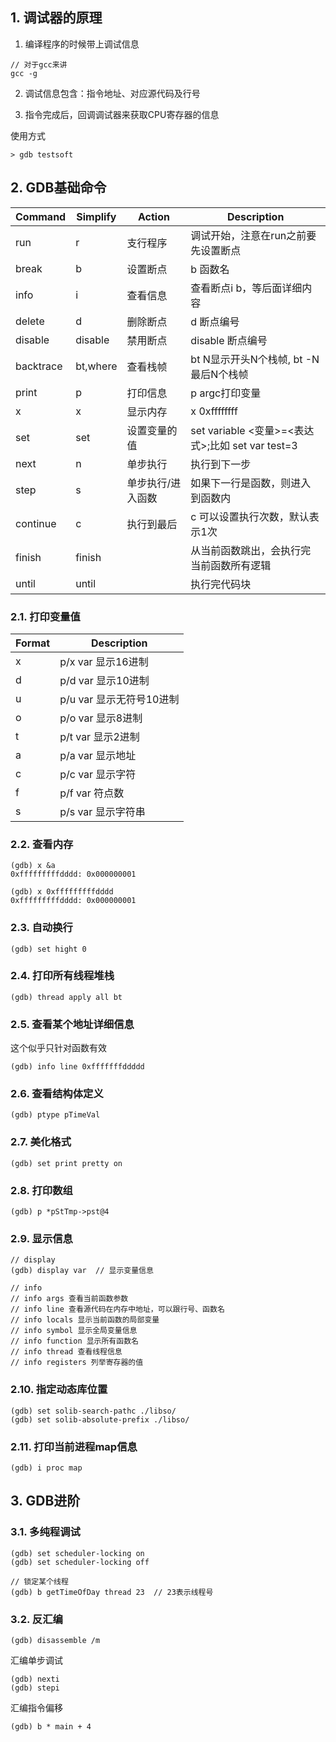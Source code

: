 ## 1. 调试器的原理

1. 编译程序的时候带上调试信息
```
// 对于gcc来讲
gcc -g
```

2. 调试信息包含：指令地址、对应源代码及行号

3. 指令完成后，回调调试器来获取CPU寄存器的信息

使用方式

```
> gdb testsoft
```


## 2. GDB基础命令

| Command | Simplify | Action | Description |
| --- | --- | --- | --- |
| run | r | 支行程序 | 调试开始，注意在run之前要先设置断点 |
| break | b | 设置断点 | b 函数名 |
| info | i | 查看信息 | 查看断点i b，等后面详细内容 |
| delete | d | 删除断点 | d 断点编号 |
| disable | disable | 禁用断点 | disable 断点编号 |
| backtrace | bt,where | 查看栈帧 | bt N显示开头N个栈帧, bt -N最后N个栈帧 |
| print | p | 打印信息 | p argc打印变量 |
| x | x | 显示内存 | x 0xffffffff |
| set | set | 设置变量的值 | set variable <变量>=<表达式>;比如 set var test=3 |
| next | n | 单步执行 | 执行到下一步 |
| step | s | 单步执行/进入函数 | 如果下一行是函数，则进入到函数内 |
| continue | c | 执行到最后 | c 可以设置执行次数，默认表示1次 |
| finish | finish |  | 从当前函数跳出，会执行完当前函数所有逻辑 |
| until | until |  | 执行完代码块 |

### 2.1. 打印变量值

| Format | Description | 
| --- | --- |
| x | p/x var 显示16进制 | 
| d | p/d var 显示10进制 | 
| u | p/u var 显示无符号10进制 | 
| o | p/o var 显示8进制 | 
| t | p/t var 显示2进制 | 
| a | p/a var 显示地址 | 
| c | p/c var 显示字符 | 
| f | p/f var 符点数 | 
| s | p/s var 显示字符串 | 

### 2.2. 查看内存

```
(gdb) x &a 
0xfffffffffdddd: 0x000000001

(gdb) x 0xfffffffffdddd
0xfffffffffdddd: 0x000000001
```

### 2.3. 自动换行
```
(gdb) set hight 0
```

### 2.4. 打印所有线程堆栈

```
(gdb) thread apply all bt
```

### 2.5. 查看某个地址详细信息
这个似乎只针对函数有效

```
(gdb) info line 0xfffffffddddd
```

### 2.6. 查看结构体定义

```
(gdb) ptype pTimeVal
```

### 2.7. 美化格式

```
(gdb) set print pretty on
```
### 2.8. 打印数组

```
(gdb) p *pStTmp->pst@4
```

### 2.9. 显示信息

```
// display
(gdb) display var  // 显示变量信息

// info
// info args 查看当前函数参数
// info line 查看源代码在内存中地址，可以跟行号、函数名
// info locals 显示当前函数的局部变量
// info symbol 显示全局变量信息
// info function 显示所有函数名
// info thread 查看线程信息
// info registers 列举寄存器的值
```

### 2.10. 指定动态库位置

```
(gdb) set solib-search-pathc ./libso/
(gdb) set solib-absolute-prefix ./libso/
```

### 2.11. 打印当前进程map信息

```
(gdb) i proc map
```

## 3. GDB进阶

### 3.1. 多纯程调试

```
(gdb) set scheduler-locking on
(gdb) set scheduler-locking off

// 锁定某个线程
(gdb) b getTimeOfDay thread 23  // 23表示线程号
```

### 3.2. 反汇编

```
(gdb) disassemble /m
```

汇编单步调试

```
(gdb) nexti
(gdb) stepi
```

汇编指令偏移

```
(gdb) b * main + 4
```

